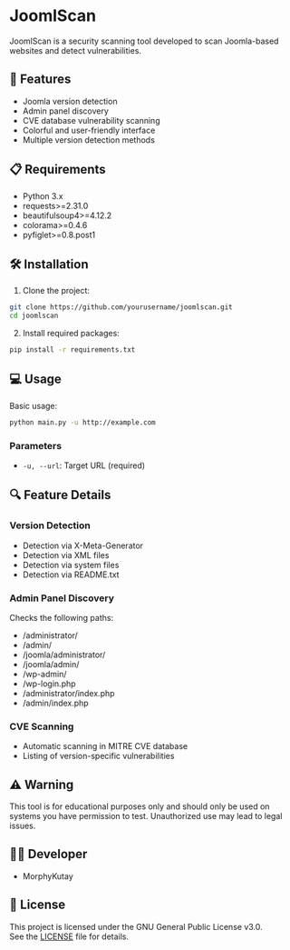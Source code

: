 # JoomlScan

JoomlScan is a security scanning tool developed to scan Joomla-based websites and detect vulnerabilities.

## 🚀 Features

- Joomla version detection
- Admin panel discovery
- CVE database vulnerability scanning
- Colorful and user-friendly interface
- Multiple version detection methods

## 📋 Requirements

- Python 3.x
- requests>=2.31.0
- beautifulsoup4>=4.12.2
- colorama>=0.4.6
- pyfiglet>=0.8.post1

## 🛠️ Installation

1. Clone the project:
```bash
git clone https://github.com/yourusername/joomlscan.git
cd joomlscan
```

2. Install required packages:
```bash
pip install -r requirements.txt
```

## 💻 Usage

Basic usage:
```bash
python main.py -u http://example.com
```

### Parameters

- `-u, --url`: Target URL (required)

## 🔍 Feature Details

### Version Detection
- Detection via X-Meta-Generator
- Detection via XML files
- Detection via system files
- Detection via README.txt

### Admin Panel Discovery
Checks the following paths:
- /administrator/
- /admin/
- /joomla/administrator/
- /joomla/admin/
- /wp-admin/
- /wp-login.php
- /administrator/index.php
- /admin/index.php

### CVE Scanning
- Automatic scanning in MITRE CVE database
- Listing of version-specific vulnerabilities

## ⚠️ Warning

This tool is for educational purposes only and should only be used on systems you have permission to test. Unauthorized use may lead to legal issues.

## 👨‍💻 Developer

- MorphyKutay

## 📝 License

This project is licensed under the GNU General Public License v3.0.  
See the [LICENSE](LICENSE) file for details.